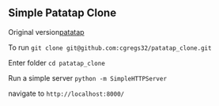 ## Simple Patatap Clone

Original version[patatap](https://patatap.com/)

To run `git clone git@github.com:cgregs32/patatap_clone.git`

Enter folder `cd patatap_clone`

Run a simple server `python -m SimpleHTTPServer`

navigate to `http://localhost:8000/`
